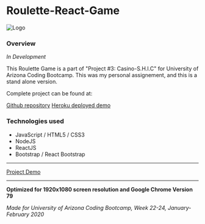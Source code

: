 # Roulette-React-Game

![Logo](client/public/resources/images/shic_logo2.png)


### Overview

_In Development_

This Roulette Game is a part of "Project #3: Casino-S.H.I.C" for University of Arizona Coding Bootcamp.
This was my personal assignement, and this is a stand alone version.

Complete project can be found at:

[Github repository](https://github.com/cchitla/casino-shic)
[Heroku deployed demo](https://casino-shic.herokuapp.com/)

### Technologies used

* JavaScript / HTML5 / CSS3
* NodeJS
* ReactJS
* Bootstrap / React Bootstrap

---

[Project Demo](https://malinkamell.github.io/Roulette-Game-React/)

---

**Optimized for 1920x1080 screen resolution and Google Chrome Version 79**

_Made for University of Arizona Coding Bootcamp, Week 22-24, January-February 2020_



